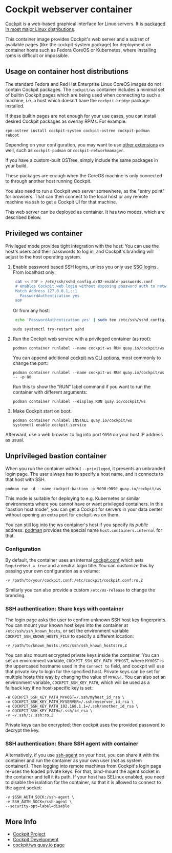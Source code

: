 # Cockpit webserver container

[Cockpit](https://cockpit-project.org/) is a web-based graphical interface for Linux servers.
It is [packaged in most major Linux distributions](https://cockpit-project.org/running.html).

This container image provides Cockpit's web server and a subset of available pages (like the cockpit-system package)
for deployment on container hosts such as Fedora CoreOS or Kubernetes, where installing rpms is difficult or impossible.

## Usage on container host distributions

The standard Fedora and Red Hat Enterprise Linux CoreOS images do not contain Cockpit packages. The
`cockpit/ws` container includes a minimal set of builtin Cockpit pages which are being used when connecting to
such a machine, i.e. a host which doesn't have the `cockpit-bridge` package installed.

If these builtin pages are not enough for your use cases, you can install desired Cockpit packages
as overlay RPMs. For example:

```
rpm-ostree install cockpit-system cockpit-ostree cockpit-podman
reboot
```

Depending on your configuration, you may want to use
[other extensions](https://packages.fedoraproject.org/search?query=cockpit-) as
well, such as `cockpit-podman` or `cockpit-networkmanager`.

If you have a custom-built OSTree, simply include the same packages in your build.

These packages are enough when the CoreOS machine is only connected to through another host running Cockpit.

You also need to run a Cockpit web server somewhere, as the "entry point" for browsers. That can
then connect to the local host or any remote machine via ssh to get a Cockpit UI for that machine.

This web server can be deployed as container. It has two modes, which are described below.

## Privileged ws container

Privileged mode provides tight integration with the host: You can use the
host's users and their passwords to log in, and Cockpit's branding will adjust
to the host operating system.

1. Enable password based SSH logins, unless you only use [SSO logins](https://cockpit-project.org/guide/latest/sso.html).
   From localhost only:
   ```bash
    cat << EOF > /etc/ssh/sshd_config.d/02-enable-passwords.conf
    # enables Cockpit web login without exposing password auth to network
    Match Address 127.0.0.1,::1
      PasswordAuthentication yes
    EOF
   ```
   Or from any host:
   ```bash
    echo 'PasswordAuthentication yes' | sudo tee /etc/ssh/sshd_config.d/02-enable-passwords.conf
   ```
   ```
   sudo systemctl try-restart sshd
   ```

3. Run the Cockpit web service with a privileged container (as root):
   ```
   podman container runlabel --name cockpit-ws RUN quay.io/cockpit/ws
   ```

   You can append additional [cockpit-ws CLI options](https://cockpit-project.org/guide/latest/cockpit-ws.8.html),
   most commonly to change the port:
   ```
   podman container runlabel --name cockpit-ws RUN quay.io/cockpit/ws -- -p 80
   ```

   Run this to show the "RUN" label command if you want to run the container with different arguments:
   ```
   podman container runlabel --display RUN quay.io/cockpit/ws
   ```

4. Make Cockpit start on boot:
   ```
   podman container runlabel INSTALL quay.io/cockpit/ws
   systemctl enable cockpit.service
   ```

Afterward, use a web browser to log into port `9090` on your host IP address as usual.

## Unprivileged bastion container

When you run the container without `--privileged`, it presents an unbranded
login page. The user always has to specify a host name, and it connects to that
host with SSH.

```
podman run -d --name cockpit-bastion -p 9090:9090 quay.io/cockpit/ws
```

This mode is suitable for deploying to e.g. Kubernetes or similar environments
where you cannot have or want privileged containers. In this "bastion host
mode", you can get a Cockpit for servers in your data center without opening an
extra port for cockpit-ws on them.

You can still log into the ws container's host if you specify its *public*
address. [podman](https://podman.io/) provides the special name
`host.containers.internal` for that.

### Configuration

By default, the container uses an internal
[cockpit.conf](https://cockpit-project.org/guide/latest/cockpit.conf.5.html)
which sets `RequireHost = true` and a neutral login title. You can customize
this by passing your own configuration as a volume:

    -v /path/to/your/cockpit.conf:/etc/cockpit/cockpit.conf:ro,Z

Similarly you can also provide a custom `/etc/os-release` to change the
branding.

### SSH authentication: Share keys with container

The login page asks the user to confirm unknown SSH host key fingerprints.  You
can mount your known host keys into the container at
`/etc/ssh/ssh_known_hosts`, or set the environment variable
`COCKPIT_SSH_KNOWN_HOSTS_FILE` to specify a different location:

    -v /path/to/known_hosts:/etc/ssh/ssh_known_hosts:ro,Z

You can also mount encrypted private keys inside the container. You can set an environment variable, `COCKPIT_SSH_KEY_PATH_MYHOST`, where `MYHOST` is the uppercased hostname used in the `Connect to` field, and cockpit will use that private key to login for the specified host. Private keys can be set for multiple hosts this way by changing the value of `MYHOST`. You can also set an environment variable, `COCKPIT_SSH_KEY_PATH`, which will be used as a fallback key if no host-specific key is set:

    -e COCKPIT_SSH_KEY_PATH_MYHOST=/.ssh/myhost_id_rsa \
    -e COCKPIT_SSH_KEY_PATH_MYSERVER=/.ssh/myserver_id_rsa \
    -e COCKPIT_SSH_KEY_PATH_192.168.1.1=/.ssh/another_id_rsa \
    -e COCKPIT_SSH_KEY_PATH=/.ssh/id_rsa \
    -v ~/.ssh/:/.ssh:ro,Z

Private keys can be encrypted; then cockpit uses the provided password to decrypt the key.

### SSH authentication: Share SSH agent with container

Alternatively, if you use [ssh-agent](https://linux.die.net/man/1/ssh-agent) on
your host, you can share it with the container and run the container as your
own user (*not* as system container!). Then logging into remote machines from
Cockpit's login page re-uses the loaded private keys. For that, bind-mount the
agent socket in the container and tell it its path. If your host has SELinux
enabled, you need to disable the isolation for the container, so that it is
allowed to connect to the agent socket:

    -v $SSH_AUTH_SOCK:/ssh-agent \
    -e SSH_AUTH_SOCK=/ssh-agent \
    --security-opt=label=disable

## More Info

 * [Cockpit Project](https://cockpit-project.org)
 * [Cockpit Development](https://github.com/cockpit-project/cockpit)
 * [cockpit/ws quay.io page](https://quay.io/repository/cockpit/ws)

